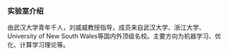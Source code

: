 ### 实验室介绍
由武汉大学青年千人，刘威威教授指导，成员来自武汉大学、浙江大学、University of New South Wales等国内外顶级名校。主要方向为机器学习、优化、计算学习理论等。
